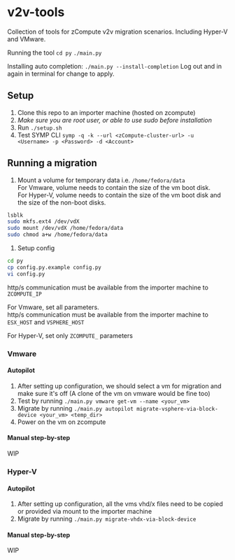 # v2v-tools
Collection of tools for zCompute v2v migration scenarios. Including Hyper-V and VMware.

Running the tool
`cd py`
`./main.py`

Installing auto completion:
`./main.py --install-completion`
Log out and in again in terminal for change to apply.

## Setup
1. Clone this repo to an importer machine (hosted on zcompute)
1. *Make sure you are root user, or able to use sudo before installation*
1. Run `./setup.sh`
1. Test SYMP CLI `symp -q -k --url <zCompute-cluster-url> -u <Username> -p <Password> -d <Account>`

## Running a migration
1. Mount a volume for temporary data i.e. `/home/fedora/data` \
For Vmware, volume needs to contain the size of the vm boot disk. \
For Hyper-V, volume needs to contain the size of the vm boot disk and the size of the non-boot disks.
```bash
lsblk
sudo mkfs.ext4 /dev/vdX
sudo mount /dev/vdX /home/fedora/data
sudo chmod a+w /home/fedora/data
```
1. Setup config
```bash 
cd py
cp config.py.example config.py
vi config.py
```
http/s communication must be available from the importer machine to `ZCOMPUTE_IP`

For Vmware, set all parameters. \
http/s communication must be available from the importer machine to `ESX_HOST` and `VSPHERE_HOST`

For Hyper-V, set only `ZCOMPUTE_` parameters

### Vmware
#### Autopilot
1. After setting up configuration, we should select a vm for migration and make sure it's off (A clone of the vm on vmware would be fine too)
1. Test by running `./main.py vmware get-vm --name <your_vm>`
1. Migrate by running `./main.py autopilot migrate-vsphere-via-block-device <your_vm> <temp_dir>`
1. Power on the vm on zcompute 
#### Manual step-by-step
WIP


### Hyper-V
#### Autopilot
1. After setting up configuration, all the vms vhd/x files need to be copied or provided via mount to the importer machine
1. Migrate by running `./main.py migrate-vhdx-via-block-device`

#### Manual step-by-step
WIP
